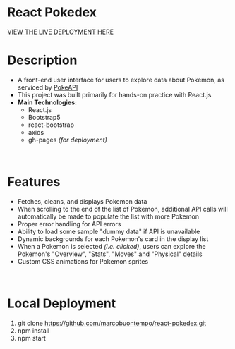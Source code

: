 # React Pokedex
[VIEW THE LIVE DEPLOYMENT HERE](https://marcobuontempo.github.io/react-pokedex/)
</br>

# Description
- A front-end user interface for users to explore data about Pokemon, as serviced by [PokeAPI](https://pokeapi.co/)
- This project was built primarily for hands-on practice with React.js
- **Main Technologies:**
    - React.js
    - Bootstrap5
    - react-bootstrap
    - axios
    - gh-pages *(for deployment)*
</br>

# Features
- Fetches, cleans, and displays Pokemon data
- When scrolling to the end of the list of Pokemon, additional API calls will automatically be made to populate the list with more Pokemon
- Proper error handling for API errors
- Ability to load some sample "dummy data" if API is unavailable
- Dynamic backgrounds for each Pokemon's card in the display list
- When a Pokemon is selected *(i.e. clicked)*, users can explore the Pokemon's "Overview", "Stats", "Moves" and "Physical" details
- Custom CSS animations for Pokemon sprites
</br>

# Local Deployment
1. git clone https://github.com/marcobuontempo/react-pokedex.git
1. npm install
1. npm start